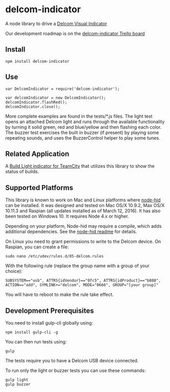 delcom-indicator
===============

A node library to drive a [Delcom Visual Indicator](http://www.delcomproducts.com/products_usblmp.asp)

Our development roadmap is on the [delcom-indicator Trello board](https://trello.com/b/m7d4l8qx/delcom-indicator)

## Install
```
npm install delcom-indicator
```

## Use
```
var DelcomIndicator = require('delcom-indicator');

var delcomIndicator = new DelcomIndicator();
delcomIndicator.flashRed();
delcomIndicator.close();
```

More complete examples are found in the tests/*.js files. The light test opens an attached Delcom light and runs through the available functionality by turning it solid green, red and blue/yellow and then flashing each color. The buzzer test exercises the built in buzzer (if present) by playing some repeating sounds, and uses the BuzzerControl helper to play some tunes.

## Related Application

A [Build Light indicator for TeamCity](https://github.com/SouthsideSoftware/teamcity-buildlight) that utilizes this
library to show the status of builds.

## Supported Platforms
This library is known to work on Mac and Linux platforms where [node-hid](https://www.npmjs.org/package/node-hid) can
be installed.  It was designed and tested on Mac OS/X 10.9.2, Max OS/X 10.11.3 and Raspian (all updates installed as of March 12, 2016).
It has also been tested on Windows 10.  It requires Node 4.x or higher.

Depending on your platform, Node-hid may require a compile, which adds additional dependencies.  See the [node-hid readme](https://github.com/node-hid/node-hid) for details.

On Linux you need to grant permissions to write to the Delcom device.  On Raspian, you can create a file:

```shell
sudo nano /etc/udev/rules.d/85-delcom.rules
```

With the following rule (replace the group name with a group of your choice):

```shell
SUBSYSTEM=="usb", ATTRS{idVendor}=="0fc5", ATTRS{idProduct}=="b080", ACTION=="add", SYMLINK+="delcom", MODE="0666", GROUP="[your group]"
```

You will have to reboot to make the rule take effect.

## Development Prerequisites
You need to install gulp-cli globally using:

```shell
npm install gulp-cli -g
```

You can then run tests using:

```shell
gulp
```

The tests require you to have a Delcom USB device connected.  

To run only the light or buzzer tests you can use these commands:

```shell
gulp light
gulp buzzer
```
